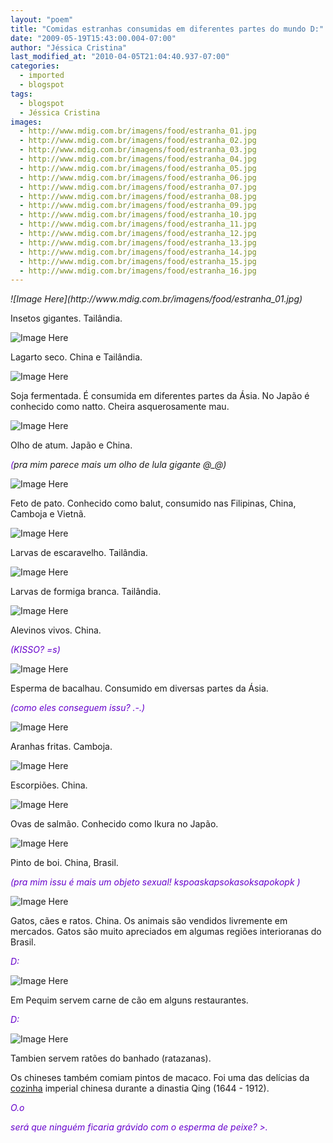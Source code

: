 ```yaml
---
layout: "poem"
title: "Comidas estranhas consumidas em diferentes partes do mundo D:"
date: "2009-05-19T15:43:00.004-07:00"
author: "Jéssica Cristina"
last_modified_at: "2010-04-05T21:04:40.937-07:00"
categories:
  - imported
  - blogspot
tags:
  - blogspot
  - Jéssica Cristina
images:
  - http://www.mdig.com.br/imagens/food/estranha_01.jpg
  - http://www.mdig.com.br/imagens/food/estranha_02.jpg
  - http://www.mdig.com.br/imagens/food/estranha_03.jpg
  - http://www.mdig.com.br/imagens/food/estranha_04.jpg
  - http://www.mdig.com.br/imagens/food/estranha_05.jpg
  - http://www.mdig.com.br/imagens/food/estranha_06.jpg
  - http://www.mdig.com.br/imagens/food/estranha_07.jpg
  - http://www.mdig.com.br/imagens/food/estranha_08.jpg
  - http://www.mdig.com.br/imagens/food/estranha_09.jpg
  - http://www.mdig.com.br/imagens/food/estranha_10.jpg
  - http://www.mdig.com.br/imagens/food/estranha_11.jpg
  - http://www.mdig.com.br/imagens/food/estranha_12.jpg
  - http://www.mdig.com.br/imagens/food/estranha_13.jpg
  - http://www.mdig.com.br/imagens/food/estranha_14.jpg
  - http://www.mdig.com.br/imagens/food/estranha_15.jpg
  - http://www.mdig.com.br/imagens/food/estranha_16.jpg
---
```


<p style="font-style: italic;" align="justify">![Image Here](http://www.mdig.com.br/imagens/food/estranha_01.jpg)

Insetos gigantes. Tailândia.

![Image Here](http://www.mdig.com.br/imagens/food/estranha_02.jpg)

Lagarto seco. China e Tailândia.

![Image Here](http://www.mdig.com.br/imagens/food/estranha_03.jpg)

Soja fermentada. É consumida em diferentes partes da Ásia. No Japão é conhecido como natto. Cheira asquerosamente mau.

![Image Here](http://www.mdig.com.br/imagens/food/estranha_04.jpg)

Olho de atum. Japão e China.</p><p style="font-style: italic;" align="justify"><span style="color: rgb(102, 0, 204);">(</span><span style="font-style: italic;">pra mim parece mais um olho de lula gigante @_@)

![Image Here](http://www.mdig.com.br/imagens/food/estranha_05.jpg)

Feto de pato. Conhecido como balut, consumido nas Filipinas, China, Camboja e Vietnã.

![Image Here](http://www.mdig.com.br/imagens/food/estranha_06.jpg)

Larvas de escaravelho. Tailândia.

![Image Here](http://www.mdig.com.br/imagens/food/estranha_07.jpg)

Larvas de formiga branca. Tailândia.

![Image Here](http://www.mdig.com.br/imagens/food/estranha_08.jpg)

Alevinos vivos. China.</p><p style="font-style: italic;" align="justify"></span><span style="color: rgb(102, 0, 204);">(KISSO? =s)

![Image Here](http://www.mdig.com.br/imagens/food/estranha_09.jpg)

Esperma de bacalhau. Consumido em diversas partes da Ásia.</p><p style="font-style: italic;" align="justify"></span><span style="color: rgb(102, 0, 204);">(como eles conseguem issu? .-.)

![Image Here](http://www.mdig.com.br/imagens/food/estranha_10.jpg)

Aranhas fritas. Camboja.

![Image Here](http://www.mdig.com.br/imagens/food/estranha_11.jpg)

Escorpiões. China.

![Image Here](http://www.mdig.com.br/imagens/food/estranha_12.jpg)

Ovas de salmão. Conhecido como Ikura no Japão.

![Image Here](http://www.mdig.com.br/imagens/food/estranha_13.jpg)

Pinto de boi. China, Brasil.</p><p style="font-style: italic;" align="justify"></span><span style="color: rgb(102, 0, 204);">(pra mim issu é mais um objeto sexual! kspoaskapsokasoksapokopk )

![Image Here](http://www.mdig.com.br/imagens/food/estranha_14.jpg)

Gatos, cães e ratos. China. Os animais são vendidos livremente em mercados. Gatos são muito apreciados em algumas regiões interioranas do Brasil.</p><p style="font-style: italic;" align="justify"></span><span style="color: rgb(102, 0, 204);">D:

![Image Here](http://www.mdig.com.br/imagens/food/estranha_15.jpg)

Em Pequim servem carne de cão em alguns restaurantes.</p><p style="font-style: italic;" align="justify"></span><span style="color: rgb(102, 0, 204);">D:

![Image Here](http://www.mdig.com.br/imagens/food/estranha_16.jpg)

Tambien servem ratões do banhado (ratazanas).

Os chineses também comiam pintos de macaco. Foi uma das delícias da  [cozinha](http://www.mdig.com.br/index.php?itemid=4879#) imperial chinesa durante a dinastia Qing (1644 - 1912).</p><p style="font-style: italic;" align="justify"></span><span style="color: rgb(102, 0, 204);">O.o</p><p style="font-style: italic;" align="justify"></span><span style="color: rgb(102, 0, 204);">será que ninguém ficaria grávido com o esperma de peixe? >.

  </span></p>